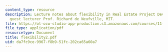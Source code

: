 ```yaml
---
content_type: resource
description: Lecture notes about flexibility in Real Estate Project Development by
  guest lecturer Prof. Richard de Neufville, MIT.
file: https://ol-ocw-studio-app-production.s3.amazonaws.com/courses/11-434j-advanced-topics-in-real-estate-finance-spring-2007/da7fc9ce9967f8b951fc202ca65a60a7_flexibility2.pdf
file_type: application/pdf
resourcetype: Document
title: flexibility2.pdf
uid: da7fc9ce-9967-f8b9-51fc-202ca65a60a7
---
```

